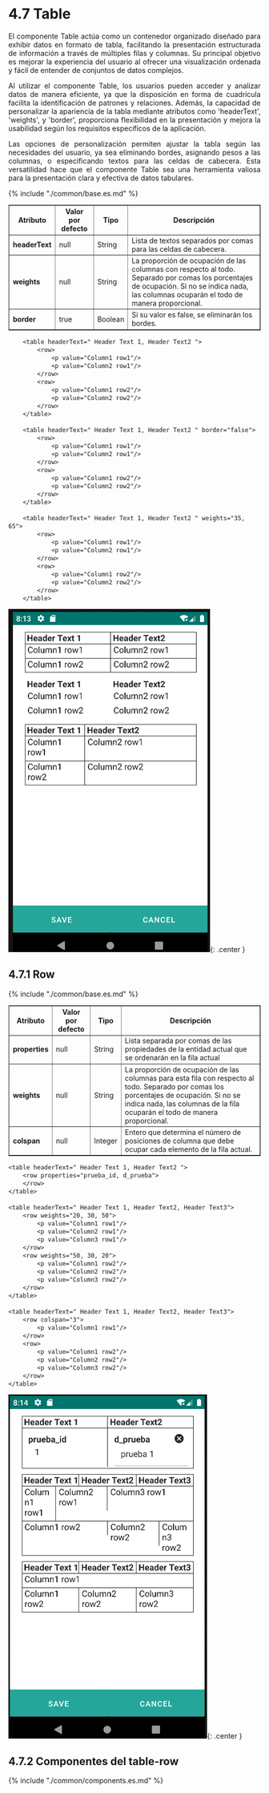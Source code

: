 # 4.7 Table
<div style="text-align: justify;">
<p>El componente Table actúa como un contenedor organizado diseñado para exhibir datos en formato de tabla, facilitando la presentación estructurada de información a través de múltiples filas y columnas. Su principal objetivo es mejorar la experiencia del usuario al ofrecer una visualización ordenada y fácil de entender de conjuntos de datos complejos.</p>
<p>Al utilizar el componente Table, los usuarios pueden acceder y analizar datos de manera eficiente, ya que la disposición en forma de cuadrícula facilita la identificación de patrones y relaciones. Además, la capacidad de personalizar la apariencia de la tabla mediante atributos como 'headerText', 'weights', y 'border', proporciona flexibilidad en la presentación y mejora la usabilidad según los requisitos específicos de la aplicación.</p>
<p>Las opciones de personalización permiten ajustar la tabla según las necesidades del usuario, ya sea eliminando bordes, asignando pesos a las columnas, o especificando textos para las celdas de cabecera. Esta versatilidad hace que el componente Table sea una herramienta valiosa para la presentación clara y efectiva de datos tabulares.</p>
</div>
<table border="1">
    <thead>
        <tr>
            <th colspan="2">Atributo</th>
            <th>Valor por defecto</th>
            <th>Tipo</th>
            <th>Descripción</th>
         </tr>
    </thead>
    <tbody>
        {% include "./common/base.es.md" %}
        <tr>
            <td colspan="2"><strong>headerText</strong></td>
            <td>null</td>
            <td>String</td>
            <td>Lista de textos separados por comas para las celdas de cabecera.</td>
        </tr>
        <tr>
            <td colspan="2"><strong>weights</strong></td>
            <td>null</td>
            <td>String</td>
            <td>La proporción de ocupación de las columnas con respecto al todo. Separado por comas los porcentajes de ocupación. Si no se indica nada, las columnas ocuparán el todo de manera proporcional.</td>
        </tr>
        <tr>
            <td colspan="2"><strong>border</strong></td>
            <td>true</td>
            <td>Boolean</td>
            <td>Si su valor es false, se eliminarán los bordes.</td>
        </tr>
    </tbody>
</table>

        <table headerText=" Header Text 1, Header Text2 ">
            <row>
                <p value="Column1 row1"/>
                <p value="Column2 row1"/>
            </row>
            <row>
                <p value="Column1 row2"/>
                <p value="Column2 row2"/>
            </row>
        </table>

        <table headerText=" Header Text 1, Header Text2 " border="false">
            <row>
                <p value="Column1 row1"/>
                <p value="Column2 row1"/>
            </row>
            <row>
                <p value="Column1 row2"/>
                <p value="Column2 row2"/>
            </row>
        </table>

        <table headerText=" Header Text 1, Header Text2 " weights="35, 65">
            <row>
                <p value="Column1 row1"/>
                <p value="Column2 row1"/>
            </row>
            <row>
                <p value="Column1 row2"/>
                <p value="Column2 row2"/>
            </row>
        </table>

![img.png](../img/table.png){: .center }

## 4.7.1 Row

<table border="1">
    <thead>
        <tr>
            <th colspan="2">Atributo</th>
            <th>Valor por defecto</th>
            <th>Tipo</th>
            <th>Descripción</th>
         </tr>
    </thead>
    <tbody>
        {% include "./common/base.es.md" %}
        <tr>
            <td colspan="2"><strong>properties</strong></td>
            <td>null</td>
            <td>String</td>
            <td>Lista separada por comas de las propiedades de la entidad actual que se ordenarán en la fila actual</td>
        </tr>
        <tr>
            <td colspan="2"><strong>weights</strong></td>
            <td>null</td>
            <td>String</td>
            <td>La proporción de ocupación de las columnas para esta fila con respecto al todo. Separado por comas los porcentajes de ocupación. Si no se indica nada, las columnas de la fila ocuparán el todo de manera proporcional.</td>
        </tr>
        <tr>
            <td colspan="2"><strong>colspan</strong></td>
            <td>null</td>
            <td>Integer</td>
            <td>Entero que determina el número de posiciones de columna que debe ocupar cada elemento de la fila actual.</td>
        </tr>
    </tbody>
</table>

    <table headerText=" Header Text 1, Header Text2 ">
        <row properties="prueba_id, d_prueba">
        </row>
    </table>

    <table headerText=" Header Text 1, Header Text2, Header Text3">
        <row weights="20, 30, 50">
            <p value="Column1 row1"/>
            <p value="Column2 row1"/>
            <p value="Column3 row1"/>
        </row>
        <row weights="50, 30, 20">
            <p value="Column1 row2"/>
            <p value="Column2 row2"/>
            <p value="Column3 row2"/>
        </row>
    </table>

    <table headerText=" Header Text 1, Header Text2, Header Text3">
        <row colspan="3">
            <p value="Column1 row1"/>
        </row>
        <row>
            <p value="Column1 row2"/>
            <p value="Column2 row2"/>
            <p value="Column3 row2"/>
        </row>
    </table>

![img.png](../img/table_row.png){: .center }

## 4.7.2 Componentes del table-row
 {% include "./common/components.es.md" %}